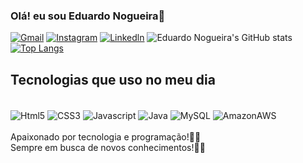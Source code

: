 ### Olá! eu sou Eduardo Nogueira👋
[![Gmail](https://img.shields.io/badge/Gmail-D14836?style=for-the-badge&logo=gmail&logoColor=white)](https://mail.google.com/mail/u/0/#inbox)
[![Instagram](https://img.shields.io/badge/Instagram-E4405F?style=for-the-badge&logo=instagram&logoColor=white)](https://instagram.com/eduu4rdo_?igshid=YmMyMTA2M2Y)
[![Linkedln](https://img.shields.io/badge/LinkedIn-0077B5?style=for-the-badge&logo=linkedin&logoColor=white)](https://www.linkedin.com/in/eduardonogueirati)
![Eduardo Nogueira's GitHub stats](https://github-readme-stats.vercel.app/api?username=EduardoNogueiradev&show_icons=true&theme=radical)
<br>
[![Top Langs](https://github-readme-stats.vercel.app/api/top-langs/?username=EduardoNogueiradev&layout=compact)](https://github.com/EduardoNogueiradev/github-readme-stats)

## Tecnologias que uso no meu dia

<div style="display inline-block"><br/>
    <img align="center" alt="Html5" src="https://img.shields.io/badge/HTML5-E34F26?style=for-the-badge&logo=html5&logoColor=white">
    <img align="center" alt="CSS3" src="https://img.shields.io/badge/CSS-239120?&style=for-the-badge&logo=css3&logoColor=white">
    <img align="center" alt="Javascript" src="https://img.shields.io/badge/JavaScript-323330?style=for-the-badge&logo=javascript&logoColor=F7DF1E">
    <img align="center" alt="Java" src="https://img.shields.io/badge/Java-ED8B00?style=for-the-badge&logo=java&logoColor=white">
    <img align="center" alt="MySQL" src="https://img.shields.io/badge/MySQL-00000F?style=for-the-badge&logo=mysql&logoColor=white">
    <img align="center" alt="AmazonAWS" src="https://img.shields.io/badge/Amazon_AWS-232F3E?style=for-the-badge&logo=amazon-aws&logoColor=white">
</div><br/>
Apaixonado por tecnologia e programação!👨‍💻<br>
Sempre em busca de novos conhecimentos!👨‍🎓
